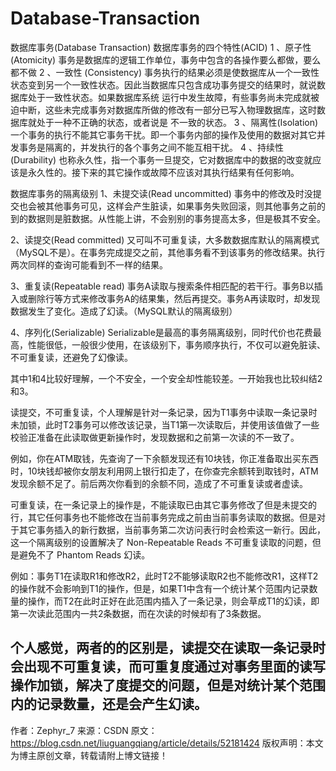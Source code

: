 # Database-Transaction
数据库事务(Database Transaction)
数据库事务的四个特性(ACID)
1 、原子性 (Atomicity) 
事务是数据库的逻辑工作单位，事务中包含的各操作要么都做，要么都不做 
2 、一致性 (Consistency) 
事务执行的结果必须是使数据库从一个一致性状态变到另一个一致性状态。因此当数据库只包含成功事务提交的结果时，就说数据库处于一致性状态。如果数据库系统 运行中发生故障，有些事务尚未完成就被迫中断，这些未完成事务对数据库所做的修改有一部分已写入物理数据库，这时数据库就处于一种不正确的状态，或者说是 不一致的状态。 
3 、隔离性(Isolation) 
一个事务的执行不能其它事务干扰。即一个事务内部的操作及使用的数据对其它并发事务是隔离的，并发执行的各个事务之间不能互相干扰。 
4 、持续性 (Durability) 
也称永久性，指一个事务一旦提交，它对数据库中的数据的改变就应该是永久性的。接下来的其它操作或故障不应该对其执行结果有任何影响。

数据库事务的隔离级别
1、未提交读(Read uncommitted) 
事务中的修改及时没提交也会被其他事务可见，这样会产生脏读，如果事务失败回滚，则其他事务之前的到的数据则是脏数据。从性能上讲，不会别别的事务提高太多，但是极其不安全。

2、读提交(Read committed) 
又可叫不可重复读，大多数数据库默认的隔离模式（MySQL不是）。在事务完成提交之前，其他事务看不到该事务的修改结果。执行两次同样的查询可能看到不一样的结果。

3、重复读(Repeatable read) 
事务A读取与搜索条件相匹配的若干行。事务B以插入或删除行等方式来修改事务A的结果集，然后再提交。事务A再读取时，却发现数据发生了变化。造成了幻读。（MySQL默认的隔离级别）

4、序列化(Serializable) 
Serializable是最高的事务隔离级别，同时代价也花费最高，性能很低，一般很少使用，在该级别下，事务顺序执行，不仅可以避免脏读、不可重复读，还避免了幻像读。

其中1和4比较好理解，一个不安全，一个安全却性能较差。一开始我也比较纠结2和3。

读提交，不可重复读，个人理解是针对一条记录，因为T1事务中读取一条记录时未加锁，此时T2事务可以修改该记录，当T1第一次读取后，并使用该值做了一些校验正准备在此读取做更新操作时，发现数据和之前第一次读的不一致了。

例如，你在ATM取钱，先查询了一下余额发现还有10块钱，你正准备取出买东西时，10块钱却被你女朋友利用网上银行扣走了，在你查完余额转到取钱时，ATM发现余额不足了。前后两次你看到的余额不同，造成了不可重复读或者虚读。

可重复读，在一条记录上的操作是，不能读取已由其它事务修改了但是未提交的行，其它任何事务也不能修改在当前事务完成之前由当前事务读取的数据。但是对于其它事务插入的新行数据，当前事务第二次访问表行时会检索这一新行。因此，这一个隔离级别的设置解决了 Non-Repeatable Reads 不可重复读取的问题，但是避免不了 Phantom Reads 幻读。

例如：事务T1在读取R1和修改R2，此时T2不能够读取R2也不能修改R1，这样T2的操作就不会影响到T1的操作，但是，如果T1中含有一个统计某个范围内记录数量的操作，而T2在此时正好在此范围内插入了一条记录，则会草成T1的幻读，即第一次读此范围内一共2条数据，而在次读的时候却有了3条数据。

个人感觉，两者的的区别是，读提交在读取一条记录时会出现不可重复读，而可重复度通过对事务里面的读写操作加锁，解决了度提交的问题，但是对统计某个范围内的记录数量，还是会产生幻读。
--------------------- 
作者：Zephyr_7 
来源：CSDN 
原文：https://blog.csdn.net/liuguangqiang/article/details/52181424 
版权声明：本文为博主原创文章，转载请附上博文链接！
